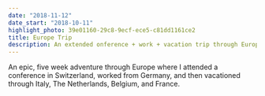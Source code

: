 ```yaml
---
date: "2018-11-12"
date_start: "2018-10-11"
highlight_photo: 39e01160-29c8-9ecf-ece5-c81dd1161ce2
title: Europe Trip
description: An extended onference + work + vacation trip through Europe.
---
```


An epic, five week adventure through Europe where I attended a conference in Switzerland, worked from Germany, and then vacationed through Italy, The Netherlands, Belgium, and France.
